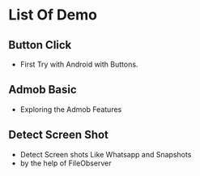 # List Of Demo #

## Button Click ##
- First Try with Android with Buttons.

## Admob Basic ##
- Exploring the Admob Features

## Detect Screen Shot ##
- Detect Screen shots Like Whatsapp and Snapshots
- by the help of FileObserver


